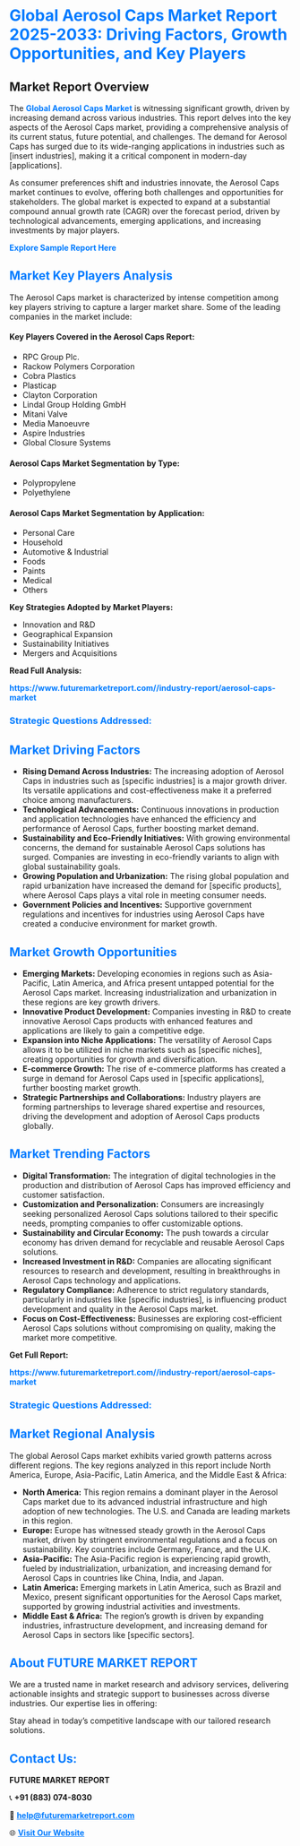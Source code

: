 <h1 style="color: #007BFF;">Global Aerosol Caps Market Report 2025-2033: Driving Factors, Growth Opportunities, and Key Players</h1>

<section id="overview">
<h2>Market Report Overview</h2>
<p>The <a href="https://www.futuremarketreport.com//industry-report/aerosol-caps-market" style="color: #007BFF; text-decoration: none;"><strong>Global Aerosol Caps Market</strong></a> is witnessing significant growth, driven by increasing demand across various industries. This report delves into the key aspects of the Aerosol Caps market, providing a comprehensive analysis of its current status, future potential, and challenges. The demand for Aerosol Caps has surged due to its wide-ranging applications in industries such as [insert industries], making it a critical component in modern-day [applications].</p>
<p>As consumer preferences shift and industries innovate, the Aerosol Caps market continues to evolve, offering both challenges and opportunities for stakeholders. The global market is expected to expand at a substantial compound annual growth rate (CAGR) over the forecast period, driven by technological advancements, emerging applications, and increasing investments by major players.</p>
</section>

<section id="overview">
<p><a href="https://www.futuremarketreport.com//request-sample/reportId=63104" style="color: #007BFF; text-decoration: none;"><strong>Explore Sample Report Here</strong></a></p>
</section>

<section id="key-players">
<h2 style="color: #007BFF;">Market Key Players Analysis</h2>
<p>The Aerosol Caps market is characterized by intense competition among key players striving to capture a larger market share. Some of the leading companies in the market include:</p>
<h4>Key Players Covered in the Aerosol Caps Report:</h4>
<ul><li>RPC Group Plc.</li><li>Rackow Polymers Corporation</li><li>Cobra Plastics</li><li>Plasticap</li><li>Clayton Corporation</li><li>Lindal Group Holding GmbH</li><li>Mitani Valve</li><li>Media Manoeuvre</li><li>Aspire Industries</li><li>Global Closure Systems</li></ul>
<h4>Aerosol Caps Market Segmentation by Type:</h4>
<ul><li>Polypropylene</li><li>Polyethylene</li></ul>

<h4>Aerosol Caps Market Segmentation by Application:</h4>
<ul><li>Personal Care</li><li>Household</li><li>Automotive &amp; Industrial</li><li>Foods</li><li>Paints</li><li>Medical</li><li>Others</li></ul>
<p><strong>Key Strategies Adopted by Market Players:</strong></p>
<ul>
<li>Innovation and R&D</li>
<li>Geographical Expansion</li>
<li>Sustainability Initiatives</li>
<li>Mergers and Acquisitions</li>
</ul>
</section>

<section>
<p><strong>Read Full Analysis: </strong></p><a href="https://www.futuremarketreport.com//industry-report/aerosol-caps-market" style="color: #007BFF; text-decoration: none;"><strong>https://www.futuremarketreport.com//industry-report/aerosol-caps-market</strong></a>
<h3 style="color: #007BFF;">Strategic Questions Addressed:</h3>
</section>

<section id="driving-factors">
<h2 style="color: #007BFF;">Market Driving Factors</h2>
<ul>
<li><strong>Rising Demand Across Industries:</strong> The increasing adoption of Aerosol Caps in industries such as [specific industries] is a major growth driver. Its versatile applications and cost-effectiveness make it a preferred choice among manufacturers.</li>
<li><strong>Technological Advancements:</strong> Continuous innovations in production and application technologies have enhanced the efficiency and performance of Aerosol Caps, further boosting market demand.</li>
<li><strong>Sustainability and Eco-Friendly Initiatives:</strong> With growing environmental concerns, the demand for sustainable Aerosol Caps solutions has surged. Companies are investing in eco-friendly variants to align with global sustainability goals.</li>
<li><strong>Growing Population and Urbanization:</strong> The rising global population and rapid urbanization have increased the demand for [specific products], where Aerosol Caps plays a vital role in meeting consumer needs.</li>
<li><strong>Government Policies and Incentives:</strong> Supportive government regulations and incentives for industries using Aerosol Caps have created a conducive environment for market growth.</li>
</ul>
</section>

<section id="growth-opportunities">
<h2 style="color: #007BFF;">Market Growth Opportunities</h2>
<ul>
<li><strong>Emerging Markets:</strong> Developing economies in regions such as Asia-Pacific, Latin America, and Africa present untapped potential for the Aerosol Caps market. Increasing industrialization and urbanization in these regions are key growth drivers.</li>
<li><strong>Innovative Product Development:</strong> Companies investing in R&D to create innovative Aerosol Caps products with enhanced features and applications are likely to gain a competitive edge.</li>
<li><strong>Expansion into Niche Applications:</strong> The versatility of Aerosol Caps allows it to be utilized in niche markets such as [specific niches], creating opportunities for growth and diversification.</li>
<li><strong>E-commerce Growth:</strong> The rise of e-commerce platforms has created a surge in demand for Aerosol Caps used in [specific applications], further boosting market growth.</li>
<li><strong>Strategic Partnerships and Collaborations:</strong> Industry players are forming partnerships to leverage shared expertise and resources, driving the development and adoption of Aerosol Caps products globally.</li>
</ul>
</section>

<section id="trending-factors">
<h2 style="color: #007BFF;">Market Trending Factors</h2>
<ul>
<li><strong>Digital Transformation:</strong> The integration of digital technologies in the production and distribution of Aerosol Caps has improved efficiency and customer satisfaction.</li>
<li><strong>Customization and Personalization:</strong> Consumers are increasingly seeking personalized Aerosol Caps solutions tailored to their specific needs, prompting companies to offer customizable options.</li>
<li><strong>Sustainability and Circular Economy:</strong> The push towards a circular economy has driven demand for recyclable and reusable Aerosol Caps solutions.</li>
<li><strong>Increased Investment in R&D:</strong> Companies are allocating significant resources to research and development, resulting in breakthroughs in Aerosol Caps technology and applications.</li>
<li><strong>Regulatory Compliance:</strong> Adherence to strict regulatory standards, particularly in industries like [specific industries], is influencing product development and quality in the Aerosol Caps market.</li>
<li><strong>Focus on Cost-Effectiveness:</strong> Businesses are exploring cost-efficient Aerosol Caps solutions without compromising on quality, making the market more competitive.</li>
</ul>
</section>

<section>
<p><strong>Get Full Report: </strong></p><a href="https://www.futuremarketreport.com//industry-report/aerosol-caps-market" style="color: #007BFF; text-decoration: none;"><strong>https://www.futuremarketreport.com//industry-report/aerosol-caps-market</strong></a>
<h3 style="color: #007BFF;">Strategic Questions Addressed:</h3>
</section>


<section id="regional-analysis">
<h2 style="color: #007BFF;">Market Regional Analysis</h2>
<p>The global Aerosol Caps market exhibits varied growth patterns across different regions. The key regions analyzed in this report include North America, Europe, Asia-Pacific, Latin America, and the Middle East & Africa:</p>
<ul>
<li><strong>North America:</strong> This region remains a dominant player in the Aerosol Caps market due to its advanced industrial infrastructure and high adoption of new technologies. The U.S. and Canada are leading markets in this region.</li>
<li><strong>Europe:</strong> Europe has witnessed steady growth in the Aerosol Caps market, driven by stringent environmental regulations and a focus on sustainability. Key countries include Germany, France, and the U.K.</li>
<li><strong>Asia-Pacific:</strong> The Asia-Pacific region is experiencing rapid growth, fueled by industrialization, urbanization, and increasing demand for Aerosol Caps in countries like China, India, and Japan.</li>
<li><strong>Latin America:</strong> Emerging markets in Latin America, such as Brazil and Mexico, present significant opportunities for the Aerosol Caps market, supported by growing industrial activities and investments.</li>
<li><strong>Middle East & Africa:</strong> The region’s growth is driven by expanding industries, infrastructure development, and increasing demand for Aerosol Caps in sectors like [specific sectors].</li>
</ul>
</section>

<footer>
<h2 style="color: #007BFF;">About FUTURE MARKET REPORT</h2>
<p>We are a trusted name in market research and advisory services, delivering actionable insights and strategic support to businesses across diverse industries. Our expertise lies in offering:</p>

<p>Stay ahead in today’s competitive landscape with our tailored research solutions.</p>

<h2 style="color: #007BFF;">Contact Us:</h2>
<p><strong>FUTURE MARKET REPORT</strong></p>
<p>📞 <strong>+91 (883) 074-8030</strong></p>
<p>📧 <strong><a href="mailto:help@futuremarketreport.com" style="color: #007BFF;">help@futuremarketreport.com</a></strong></p>
<p>🌐 <strong><a href="https://www.futuremarketreport.com/" style="color: #007BFF;">Visit Our Website</a></strong></p>
</footer>